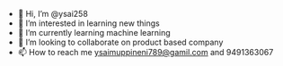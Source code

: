 - 👋 Hi, I’m @ysai258
- 👀 I’m interested in learning new things
- 🌱 I’m currently learning machine learning
- 💞️ I’m looking to collaborate on product based company
- 📫 How to reach me ysaimuppineni789@gamil.com and 9491363067

<!---
ysai258/ysai258 is a ✨ special ✨ repository because its `README.md` (this file) appears on your GitHub profile.
You can click the Preview link to take a look at your changes.
--->
